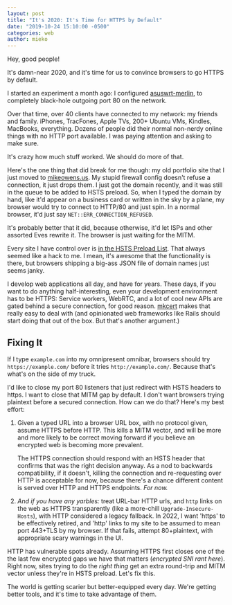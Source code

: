 ```yaml
---
layout: post
title: "It's 2020: It's Time for HTTPS by Default"
date: "2019-10-24 15:10:00 -0500"
categories: web
author: mieko
---
```

Hey, good people!

It's damn-near 2020, and it's time for us to convince browsers to go HTTPS by default.

I started an experiment a month ago: I configured [asuswrt-merlin](https://www.asuswrt-merlin.net/),
to completely black-hole outgoing port 80 on the network.

Over that time, over 40 clients have connected to my network: my friends and family.  iPhones,
TracFones, Apple TVs, 200+ Ubuntu VMs, Kindles, MacBooks, everything.  Dozens of people did their
normal non-nerdy online things with no HTTP port available.  I was paying attention and asking to
make sure.

It's crazy how much stuff worked.  We should do more of that.

Here's the one thing that did break for me though: my old portfolio site that I just moved to
[mikeowens.us](https://mikeowens.us/).  My stupid firewall config doesn't refuse a connection, it
just drops them.  I just got the domain recently, and it was still in the queue to be added to HSTS
preload.  So, when I typed the domain by hand, like it'd appear on a business card or written in the
sky by a plane, my browser would try to connect to HTTP/80 and just spin.  In a normal browser,
it'd just say `NET::ERR_CONNECTION_REFUSED`.

It's probably better that it did, because otherwise, it'd let ISPs and other assorted Eves rewrite
it.  The browser is just waiting for the MITM.

Every site I have control over is [in the HSTS Preload List](https://hstspreload.org/).  That always
seemed like a hack to me.  I mean, it's awesome that the functionality is there, but browsers
shipping a big-ass JSON file of domain names just seems janky.

I develop web applications all day, and have for years.  These days, if you want to do anything
half-interesting, even your development environment has to be HTTPS: Service workers, WebRTC, and
a lot of cool new APIs are gated behind a secure connection, for good reason.
[mkcert](https://github.com/FiloSottile/mkcert) makes that really easy to deal with (and opinionated
web frameworks like Rails should start doing that out of the box.  But that's another argument.)

## Fixing It

If I type `example.com` into my omnipresent omnibar, browsers should try `https://example.com/`
before it tries `http://example.com/`.  Because that's what's on the side of my truck.

I'd like to close my port 80 listeners that just redirect with HSTS headers to https.  I want to
close that MITM gap by default.  I don't want browsers trying plaintext before a secured
connection.  How can we do that?  Here's my best effort:

  1. Given a typed URL into a browser URL box, with no protocol given, assume HTTPS before HTTP.
     This kills a MITM vector, and will be more and more likely to be correct moving forward if you
     believe an encrypted web is becoming more prevalent.

     The HTTPS connection should respond with an HSTS header that confirms that was the right
     decision anyway.  As a nod to backwards compatibility, if it doesn't, killing the connection
     and re-requesting over HTTP is acceptable for now, because there's a chance different content
     is served over HTTP and HTTPS endpoints.  *For now.*

  2. *And if you have any yarbles:* treat URL-bar HTTP urls, and `http` links on the web as
     HTTPS transparently (like a more-chill `Upgrade-Insecure-Hosts`), with HTTP considered a legacy
     fallback.  In 2022, I want 'https' to be effectively  retired, and 'http' links to my site to
     be assumed to mean port 443+TLS by my browser.  If that fails, attempt 80+plaintext, with
     appropriate scary warnings in the UI.

HTTP has vulnerable spots already.  Assuming HTTPS first closes one of the the last few encrypted
gaps we have that matters (*encrypted SNI rant here*).  Right now, sites trying to do the
*right thing* get an extra round-trip and MITM vector unless they're in HSTS preload.  Let's fix
this.

The world is getting scarier but better-equipped every day.  We're getting better tools, and it's
time to take advantage of them.
